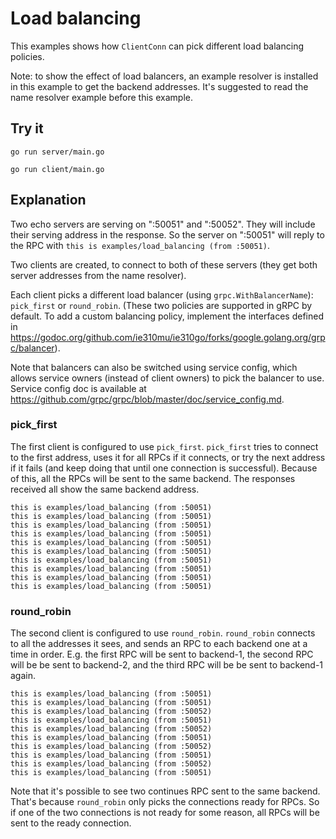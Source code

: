 # Load balancing

This examples shows how `ClientConn` can pick different load balancing policies.

Note: to show the effect of load balancers, an example resolver is installed in
this example to get the backend addresses. It's suggested to read the name
resolver example before this example.

## Try it

```
go run server/main.go
```

```
go run client/main.go
```

## Explanation

Two echo servers are serving on ":50051" and ":50052". They will include their
serving address in the response. So the server on ":50051" will reply to the RPC
with `this is examples/load_balancing (from :50051)`.

Two clients are created, to connect to both of these servers (they get both
server addresses from the name resolver).

Each client picks a different load balancer (using `grpc.WithBalancerName`):
`pick_first` or `round_robin`. (These two policies are supported in gRPC by
default. To add a custom balancing policy, implement the interfaces defined in
https://godoc.org/github.com/ie310mu/ie310go/forks/google.golang.org/grpc/balancer).

Note that balancers can also be switched using service config, which allows
service owners (instead of client owners) to pick the balancer to use. Service
config doc is available at
https://github.com/grpc/grpc/blob/master/doc/service_config.md.

### pick_first

The first client is configured to use `pick_first`. `pick_first` tries to
connect to the first address, uses it for all RPCs if it connects, or try the
next address if it fails (and keep doing that until one connection is
successful). Because of this, all the RPCs will be sent to the same backend. The
responses received all show the same backend address.

```
this is examples/load_balancing (from :50051)
this is examples/load_balancing (from :50051)
this is examples/load_balancing (from :50051)
this is examples/load_balancing (from :50051)
this is examples/load_balancing (from :50051)
this is examples/load_balancing (from :50051)
this is examples/load_balancing (from :50051)
this is examples/load_balancing (from :50051)
this is examples/load_balancing (from :50051)
this is examples/load_balancing (from :50051)
```

### round_robin

The second client is configured to use `round_robin`. `round_robin` connects to
all the addresses it sees, and sends an RPC to each backend one at a time in
order. E.g. the first RPC will be sent to backend-1, the second RPC will be be
sent to backend-2, and the third RPC will be be sent to backend-1 again.

```
this is examples/load_balancing (from :50051)
this is examples/load_balancing (from :50051)
this is examples/load_balancing (from :50052)
this is examples/load_balancing (from :50051)
this is examples/load_balancing (from :50052)
this is examples/load_balancing (from :50051)
this is examples/load_balancing (from :50052)
this is examples/load_balancing (from :50051)
this is examples/load_balancing (from :50052)
this is examples/load_balancing (from :50051)
```

Note that it's possible to see two continues RPC sent to the same backend.
That's because `round_robin` only picks the connections ready for RPCs. So if
one of the two connections is not ready for some reason, all RPCs will be sent
to the ready connection.
